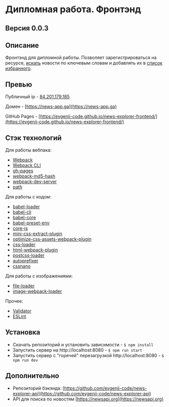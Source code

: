 # **Дипломная работа. Фронтэнд**

## **Версия** 0.0.3

## **Описание**
Фронтэнд для дипломной работы. Позволяет зарегистрироваться на ресурсе, [искать](https://newsapi.org) новости по ключевым словам и добавлять их в [список избранного](https://github.com/evgenii-code/news-explorer-api).

## **Превью**
Публичный ip - [84.201.179.185](84.201.179.185)

Домен - [https://news-app.ga](https://news-app.ga)

GitHub Pages - [https://evgenii-code.github.io/news-explorer-frontend/](https://evgenii-code.github.io/news-explorer-frontend/)

## **Стэк технологий** 
Для работы вебпака:
- [Webpack](https://webpack.js.org/)
- [Webpack CLI](https://www.npmjs.com/package/webpack-cli)
- [gh-pages](https://www.npmjs.com/package/gh-pages)
- [webpack-md5-hash](https://www.npmjs.com/package/webpack-md5-hash)
- [webpack-dev-server](https://www.npmjs.com/package/webpack-dev-server)
- [path](https://www.npmjs.com/package/path)

Для работы с кодом:
- [babel-loader](https://www.npmjs.com/package/babel-loader/)
- [babel-cli](https://www.npmjs.com/package/@babel/cli)
- [babel-core](https://www.npmjs.com/package/@babel/core)
- [babel-preset-env](https://www.npmjs.com/package/@babel/preset-env)
- [core-js](https://www.npmjs.com/package/core-js)
- [mini-css-extract-plugin](https://www.npmjs.com/package/mini-css-extract-plugin)
- [optimize-css-assets-webpack-plugin](https://www.npmjs.com/package/optimize-css-assets-webpack-plugin)
- [css-loader](https://www.npmjs.com/package/css-loader)
- [html-webpack-plugin](https://www.npmjs.com/package/html-webpack-plugin)
- [postcss-loader](https://www.npmjs.com/package/postcss-loader)
- [autoprefixer](https://www.npmjs.com/package/autoprefixer)
- [cssnano](https://www.npmjs.com/package/cssnano)

Для работы с изображениями:
- [file-loader](https://www.npmjs.com/package/file-loader)
- [image-webpack-loader](https://www.npmjs.com/package/image-webpack-loader)

Прочее:
- [Validator](https://www.npmjs.com/package/validator)
- [ESLint](https://eslint.org)

## **Установка**
- Скачать репозиторий и установить зависимости - `$ npm install`
- Запустить сервер на http://localhost:8080 - `$ npm run start`
- Запустить сервер с "горячей" перезагрузкой http://localhost:8080 - `$ npm run dev`

## **Дополнительно**
- Репозиторий бэкэнда: [https://github.com/evgenii-code/news-explorer-api](https://github.com/evgenii-code/news-explorer-api)
- API для поиска по новостям [https://newsapi.org](https://newsapi.org)
